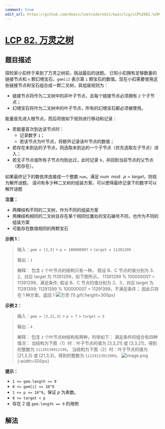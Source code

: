 ```yaml
---
comment: true
edit_url: https://github.com/doocs/leetcode/edit/main/lcp/LCP%2082.%20%E4%B8%87%E7%81%B5%E4%B9%8B%E6%A0%91/README.md
---
```


# [LCP 82. 万灵之树](https://leetcode.cn/problems/cnHoX6)

## 题目描述

<!-- 这里写题目描述 -->

探险家小扣终于来到了万灵之树前，挑战最后的谜题。
已知小扣拥有足够数量的链接节点和 `n` 颗幻境宝石，`gem[i]` 表示第 `i` 颗宝石的数值。现在小扣需要使用这些链接节点和宝石组合成一颗二叉树，其组装规则为：

-   链接节点将作为二叉树中的非叶子节点，且每个链接节点必须拥有 `2` 个子节点；
-   幻境宝石将作为二叉树中的叶子节点，所有的幻境宝石都必须被使用。

能量首先进入根节点，而后将按如下规则进行移动和记录：

-   若能量首次到达该节点时：
    -   记录数字 `1`；
    -   若该节点为叶节点，将额外记录该叶节点的数值；
-   若存在未到达的子节点，则选取未到达的一个子节点（优先选取左子节点）进入；
-   若无子节点或所有子节点均到达过，此时记录 `9`，并回到当前节点的父节点（若存在）。

如果最终记下的数依序连接成一个整数 `num`，满足 $num \mod~p=target$，则视为解开谜题。
请问有多少种二叉树的组装方案，可以使得最终记录下的数字可以解开谜题

**注意：**

-   两棵结构不同的二叉树，作为不同的组装方案
-   两棵结构相同的二叉树且存在某个相同位置处的宝石编号不同，也作为不同的组装方案
-   可能存在数值相同的两颗宝石

**示例 1：**

> 输入：`gem = [2,3]` > `p = 100000007` > `target = 11391299`
>
> 输出：`1`
>
> 解释：
> 包含 `2` 个叶节点的结构只有一种。
> 假设 B、C 节点的值分别为 3、2，对应 target 为 11391299，如下图所示。
> 11391299 % 100000007 = 11391299，满足条件;
> 假设 B、C 节点的值分别为 2、3，对应 target 为 11291399;
> 11291399 % 100000007 = 11291399，不满足条件；
> 因此只存在 1 种方案，返回 1
> ![万灵 (1).gif](<https://fastly.jsdelivr.net/gh/doocs/leetcode@main/lcp/LCP%2082.%20%E4%B8%87%E7%81%B5%E4%B9%8B%E6%A0%91/images/1682397079-evMssw-%E4%B8%87%E7%81%B5%20(1).gif>){:height=300px}

**示例 2：**

> 输入：`gem = [3,21,3]` > `p = 7` > `target = 5`
>
> 输出：`4`
>
> 解释：
> 包含 `3` 个叶节点树结构有两种，列举如下：
> 满足条件的组合有四种情况：
> 当结构为下图（1）时：叶子节点的值为 [3,3,21] 或 [3,3,21]，得到的整数为 `11139139912199`。
> 当结构为下图（2）时：叶子节点的值为 [21,3,3] 或 [21,3,3]，得到的整数为 `11219113913999`。
> ![image.png](https://pic.leetcode.cn/1682322894-vfqJIV-image.png){:width=500px}

**提示：**

-   `1 <= gem.length <= 9`
-   `0 <= gem[i] <= 10^9`
-   `1 <= p <= 10^9`，保证 $p$ 为素数。
-   `0 <= target < p`
-   存在 2 组 `gem.length == 9` 的用例

## 解法

<!-- end -->

